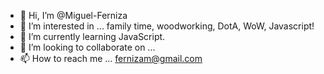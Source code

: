 - 👋 Hi, I’m @Miguel-Ferniza
- 👀 I’m interested in ... family time, woodworking, DotA, WoW, Javascript!
- 🌱 I’m currently learning JavaScript.
- 💞️ I’m looking to collaborate on ...
- 📫 How to reach me ... fernizam@gmail.com

<!---
Miguel-Ferniza/Miguel-Ferniza is a ✨ special ✨ repository because its `README.md` (this file) appears on your GitHub profile.
You can click the Preview link to take a look at your changes.
--->
